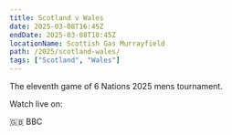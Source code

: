 ```yaml
---
title: Scotland v Wales
date: 2025-03-08T16:45Z
endDate: 2025-03-08T18:45Z
locationName: Scottish Gas Murrayfield
path: /2025/scotland-wales/
tags: ["Scotland", "Wales"]
---
```


The eleventh game of 6 Nations 2025 mens tournament.

Watch live on:

🇬🇧 BBC
